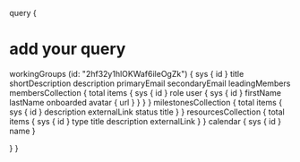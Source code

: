 query {

# add your query

workingGroups (id: "2hf32y1hlOKWaf6ileOgZk") {
sys {
id
}
title
shortDescription
description
primaryEmail
secondaryEmail
leadingMembers
membersCollection {
total
items {
sys {
id
}
role
user {
sys {
id
}
firstName
lastName
onboarded
avatar {
url
}
}
}
}
milestonesCollection {
total
items {
sys {
id
}
description
externalLink
status
title
}
}
resourcesCollection {
total
items {
sys {
id
}
type
title
description
externalLink
}
}
calendar {
sys {
id
}
name
}

}
}
